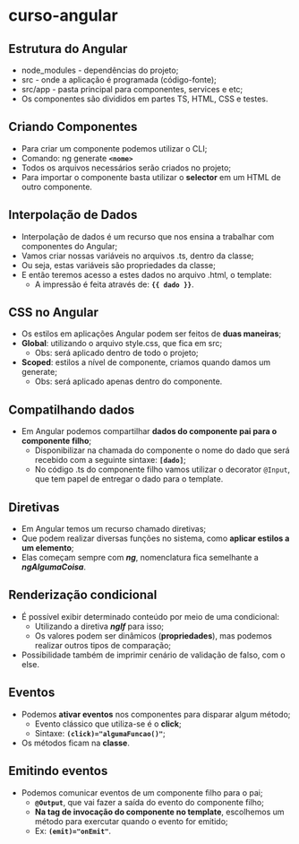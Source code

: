 # curso-angular

## Estrutura do Angular

- node_modules - dependências do projeto;
- src - onde a aplicação é programada (código-fonte);
- src/app - pasta principal para componentes, services e etc;
- Os componentes são divididos em partes TS, HTML, CSS e testes.

## Criando Componentes

- Para criar um componente podemos utilizar o CLI;
- Comando: ng generate **`<nome>`**
- Todos os arquivos necessários serão criados no projeto;
- Para importar o componente basta utilizar o **selector** em um HTML de outro componente.

## Interpolação de Dados

- Interpolação de dados é um recurso que nos ensina a trabalhar com componentes do Angular;
- Vamos criar nossas variáveis no arquivos .ts, dentro da classe;
- Ou seja, estas variáveis são propriedades da classe;
- E então teremos acesso a estes dados no arquivo .html, o template:
  - A impressão é feita através de: **`{{ dado }}`**.

## CSS no Angular

- Os estilos em aplicações Angular podem ser feitos de **duas maneiras**;
- **Global**: utilizando o arquivo style.css, que fica em src;
  - Obs: será aplicado dentro de todo o projeto;
- **Scoped**: estilos a nível de componente, criamos quando damos um generate;
  - Obs: será aplicado apenas dentro do componente.

## Compatilhando dados

- Em Angular podemos compartilhar **dados do componente pai para o componente filho**;
  - Disponibilizar na chamada do componente o nome do dado que será recebido com a seguinte sintaxe: **`[dado]`**;
  - No código .ts do componente filho vamos utilizar o decorator `@Input`, que tem papel de entregar o dado para o template.

## Diretivas

- Em Angular temos um recurso chamado diretivas;
- Que podem realizar diversas funções no sistema, como **aplicar estilos a um elemento**;
- Elas começam sempre com **_ng_**, nomenclatura fica semelhante a **_ngAlgumaCoisa_**.

## Renderização condicional

- É possível exibir determinado conteúdo por meio de uma condicional:
  - Utilizando a diretiva **_nglf_** para isso;
  - Os valores podem ser dinâmicos (**propriedades**), mas podemos realizar outros tipos de comparação;
- Possibilidade também de imprimir cenário de validação de falso, com o else.

## Eventos

- Podemos **ativar eventos** nos componentes para disparar algum método;
  - Evento clássico que utiliza-se é o **click**;
  - Sintaxe: **`(click)="algumaFuncao()"`**;
- Os métodos ficam na **classe**.

## Emitindo eventos

- Podemos comunicar eventos de um componente filho para o pai;
  - **`@Output`**, que vai fazer a saída do evento do componente filho;
  - **Na tag de invocação do componente no template**, escolhemos um método para exercutar quando o evento for emitido;
  - Ex: **`(emit)="onEmit"`**.
